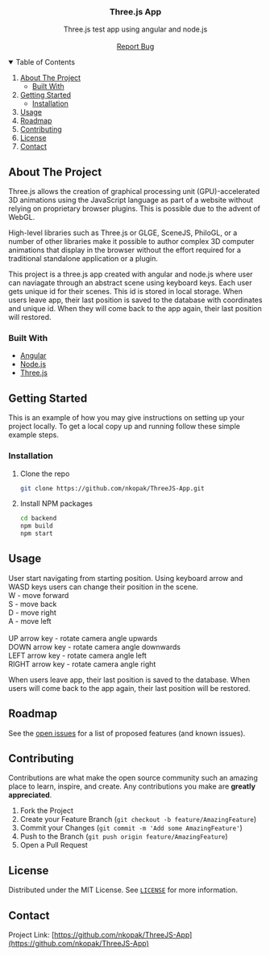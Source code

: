 <!-- PROJECT LOGO -->
<br />
<p align="center">

  <h3 align="center">Three.js App</h3>

  <p align="center">
    Three.js test app using angular and node.js
    <br />
    <br />
    <a href="https://github.com/nkopak/ThreeJS-App/issues">Report Bug</a>
  </p>
</p>



<!-- TABLE OF CONTENTS -->
<details open="open">
  <summary>Table of Contents</summary>
  <ol>
    <li>
      <a href="#about-the-project">About The Project</a>
      <ul>
        <li><a href="#built-with">Built With</a></li>
      </ul>
    </li>
    <li>
      <a href="#getting-started">Getting Started</a>
      <ul>
        <li><a href="#installation">Installation</a></li>
      </ul>
    </li>
    <li><a href="#usage">Usage</a></li>
    <li><a href="#roadmap">Roadmap</a></li>
    <li><a href="#contributing">Contributing</a></li>
    <li><a href="#license">License</a></li>
    <li><a href="#contact">Contact</a></li>
  </ol>
</details>



<!-- ABOUT THE PROJECT -->
## About The Project

Three.js allows the creation of graphical processing unit (GPU)-accelerated 3D animations using the JavaScript language as part of a website without relying on proprietary browser plugins. 
This is possible due to the advent of WebGL.

High-level libraries such as Three.js or GLGE, SceneJS, PhiloGL, or a number of other libraries make it possible to author complex 3D computer animations that display in the browser without the effort required for a traditional standalone application or a plugin.

This project is a three.js app created with angular and node.js where user can naviagate through an abstract scene using keyboard keys. 
Each user gets unique id for their scenes. This id is stored in local storage. 
When users leave app, their last position is saved to the database with coordinates and unique id. 
When they will come back to the app again, their last position will restored.
### Built With

* [Angular](https://angular.io)
* [Node.js](https://nodejs.org)
* [Three.js](https://threejs.org)



<!-- GETTING STARTED -->
## Getting Started

This is an example of how you may give instructions on setting up your project locally.
To get a local copy up and running follow these simple example steps.

### Installation

1. Clone the repo
   ```sh
   git clone https://github.com/nkopak/ThreeJS-App.git
   ```
2. Install NPM packages
   ```sh
   cd backend
   npm build
   npm start
   ```


<!-- USAGE EXAMPLES -->
## Usage

User start navigating from starting position. Using keyboard arrow and WASD keys users can change their position in the scene.
<br />
W - move forward
<br />
S - move back
<br />
D - move right
<br />
A - move left
<br />
<br />
UP arrow key - rotate camera angle upwards
<br />
DOWN arrow key - rotate camera angle downwards
<br />
LEFT arrow key - rotate camera angle left
<br />
RIGHT arrow key - rotate camera angle right

When users leave app, their last position is saved to the database. When users will come back to the app again, their last position will be restored.


<!-- ROADMAP -->
## Roadmap

See the [open issues](href="https://github.com/nkopak/ThreeJS-App/issues) for a list of proposed features (and known issues).



<!-- CONTRIBUTING -->
## Contributing

Contributions are what make the open source community such an amazing place to learn, inspire, and create. Any contributions you make are **greatly appreciated**.

1. Fork the Project
2. Create your Feature Branch (`git checkout -b feature/AmazingFeature`)
3. Commit your Changes (`git commit -m 'Add some AmazingFeature'`)
4. Push to the Branch (`git push origin feature/AmazingFeature`)
5. Open a Pull Request



<!-- LICENSE -->
## License

Distributed under the MIT License. See <a href="https://opensource.org/licenses/MIT">`LICENSE`</a> for more information.


<!-- CONTACT -->
## Contact

Project Link: [https://github.com/nkopak/ThreeJS-App](https://github.com/nkopak/ThreeJS-App)
